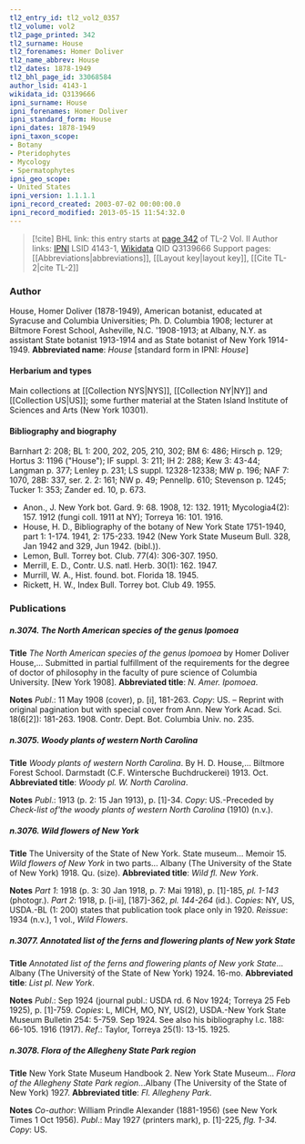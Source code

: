 ```yaml
---
tl2_entry_id: tl2_vol2_0357
tl2_volume: vol2
tl2_page_printed: 342
tl2_surname: House
tl2_forenames: Homer Doliver
tl2_name_abbrev: House
tl2_dates: 1878-1949
tl2_bhl_page_id: 33068584
author_lsid: 4143-1
wikidata_id: Q3139666
ipni_surname: House
ipni_forenames: Homer Doliver
ipni_standard_form: House
ipni_dates: 1878-1949
ipni_taxon_scope: 
- Botany
- Pteridophytes
- Mycology
- Spermatophytes
ipni_geo_scope: 
- United States
ipni_version: 1.1.1.1
ipni_record_created: 2003-07-02 00:00:00.0
ipni_record_modified: 2013-05-15 11:54:32.0
---
```


> [!cite] BHL link: this entry starts at [page 342](https://www.biodiversitylibrary.org/page/33068584) of TL-2 Vol. II
> Author links: [IPNI](https://www.ipni.org/a/4143-1) LSID 4143-1, [Wikidata](https://www.wikidata.org/wiki/Q3139666) QID Q3139666
> Support pages: [[Abbreviations|abbreviations]], [[Layout key|layout key]], [[Cite TL-2|cite TL-2]]

### Author

House, Homer Doliver (1878-1949), American botanist, educated at Syracuse and Columbia Universities; Ph. D. Columbia 1908; lecturer at Biltmore Forest School, Asheville, N.C. '1908-1913; at Albany, N.Y. as assistant State botanist 1913-1914 and as State botanist of New York 1914-1949. 
**Abbreviated name**: *House* \[standard form in IPNI: *House*\]

#### Herbarium and types

Main collections at [[Collection NYS|NYS]], [[Collection NY|NY]] and [[Collection US|US]]; some further material at the Staten Island Institute of Sciences and Arts (New York 10301).

#### Bibliography and biography

Barnhart 2: 208; BL 1: 200, 202, 205, 210, 302; BM 6: 486; Hirsch p. 129; Hortus 3: 1196 ("House"); IF suppl. 3: 211; IH 2: 288; Kew 3: 43-44; Langman p. 377; Lenley p. 231; LS suppl. 12328-12338; MW p. 196; NAF 7: 1070, 28B: 337, ser. 2. 2: 161; NW p. 49; Pennellp. 610; Stevenson p. 1245; Tucker 1: 353; Zander ed. 10, p. 673.
- Anon., J. New York bot. Gard. 9: 68. 1908, 12: 132. 1911; Mycologia4(2): 157. 1912 (fungi coll. 1911 at NY); Torreya 16: 101. 1916.
- House, H. D., Bibliography of the botany of New York State 1751-1940, part 1: 1-174. 1941, 2: 175-233. 1942 (New York State Museum Bull. 328, Jan 1942 and 329, Jun 1942. (bibl.)).
- Lemon, Bull. Torrey bot. Club. 77(4): 306-307. 1950.
- Merrill, E. D., Contr. U.S. natl. Herb. 30(1): 162. 1947.
- Murrill, W. A., Hist. found. bot. Florida 18. 1945.
- Rickett, H. W., Index Bull. Torrey bot. Club 49. 1955.

### Publications

##### n.3074. The North American species of the genus Ipomoea

**Title**
*The North American species of the genus Ipomoea* by Homer Doliver House,... Submitted in partial fulfillment of the requirements for the degree of doctor of philosophy in the faculty of pure science of Columbia University. \[New York 1908\].
**Abbreviated title**: *N. Amer. Ipomoea*.

**Notes**
*Publ*.: 11 May 1908 (cover), p. \[i\], 181-263. *Copy*: US. – Reprint with original pagination but with special cover from Ann. New York Acad. Sci. 18(6\[2\]): 181-263. 1908. Contr. Dept. Bot. Columbia Univ. no. 235.

##### n.3075. Woody plants of western North Carolina

**Title**
*Woody plants of western North Carolina*. By H. D. House,... Biltmore Forest School. Darmstadt (C.F. Wintersche Buchdruckerei) 1913. Oct.
**Abbreviated title**: *Woody pl. W. North Carolina*.

**Notes**
*Publ*.: 1913 (p. 2: 15 Jan 1913), p. \[1\]-34. *Copy*: US.-Preceded by *Check-list of'the woody plants of western North Carolina* (1910) (n.v.).

##### n.3076. Wild flowers of New York

**Title**
The University of the State of New York. State museum... Memoir 15. *Wild flowers of New York* in two parts... Albany (The University of the State of New York) 1918. Qu. (size).
**Abbreviated title**: *Wild fl. New York*.

**Notes**
*Part 1*: 1918 (p. 3: 30 Jan 1918, p. 7: Mai 1918), p. \[1\]-185, *pl. 1-143* (photogr.).
*Part 2*: 1918, p. \[i-ii\], \[187\]-362, *pl. 144-264* (id.).
*Copies*: NY, US, USDA.-BL (1: 200) states that publication took place only in 1920.
*Reissue*: 1934 (n.v.), 1 vol., *Wild Flowers*.

##### n.3077. Annotated list of the ferns and flowering plants of New york State

**Title**
*Annotated list of the ferns and flowering plants of New york State*... Albany (The Universitý of the State of New York) 1924. 16-mo.
**Abbreviated title**: *List pl. New York*.

**Notes**
*Publ*.: Sep 1924 (journal publ.: USDA rd. 6 Nov 1924; Torreya 25 Feb 1925), p. \[1\]-759.
*Copies*: L, MICH, MO, NY, US(2), USDA.-New York State Museum Bulletin 254: 5-759. Sep 1924. See also his bibliography l.c. 188: 66-105. 1916 (1917).
*Ref*.: Taylor, Torreya 25(1): 13-15. 1925.

##### n.3078. Flora of the Allegheny State Park region

**Title**
New York State Museum Handbook 2. New York State Museum... *Flora of the Allegheny State Park region*...Albany (The University of the State of New York) 1927.
**Abbreviated title**: *Fl. Allegheny Park*.

**Notes**
*Co-author*: William Prindle Alexander (1881-1956) (see New York Times 1 Oct 1956).
*Publ*.: May 1927 (printers mark), p. \[1\]-225, *flg. 1-34. Copy*: US.

